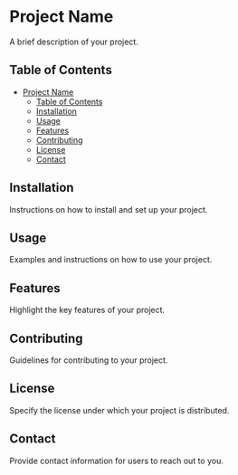 # Project Name

A brief description of your project.

## Table of Contents

- [Project Name](#project-name)
  - [Table of Contents](#table-of-contents)
  - [Installation](#installation)
  - [Usage](#usage)
  - [Features](#features)
  - [Contributing](#contributing)
  - [License](#license)
  - [Contact](#contact)

## Installation

Instructions on how to install and set up your project.

## Usage

Examples and instructions on how to use your project.

## Features

Highlight the key features of your project.

## Contributing

Guidelines for contributing to your project.

## License

Specify the license under which your project is distributed.

## Contact

Provide contact information for users to reach out to you.
